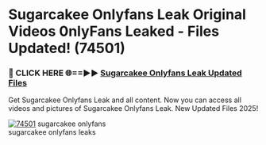 # Sugarcakee Onlyfans Leak Original Videos 0nlyFans Leaked - Files Updated! (74501)

<h3>🔴 CLICK HERE 🌐==►► <a href="https://tinyurl.com/x26r9saj" rel="nofollow">Sugarcakee Onlyfans Leak Updated Files</a></h3>

Get Sugarcakee Onlyfans Leak and all content. Now you can access all videos and pictures of Sugarcakee Onlyfans Leak. New Updated Files 2025!

[![74501](https://i.imgur.com/LkgZPqh.gif)](https://tinyurl.com/x26r9saj)
sugarcakee onlyfans<br>
sugarcakee onlyfans leaks